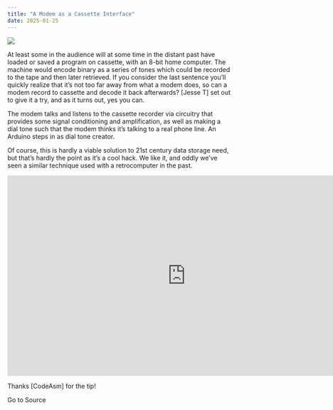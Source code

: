 ```yaml
---
title: "A Modem as a Cassette Interface"
date: 2025-01-25
---
```


![](https://hackaday.com/wp-content/uploads/2025/01/cassette-modem-featured.jpg?w=800)

At least some in the audience will at some time in the distant past have loaded or saved a program on cassette, with an 8-bit home computer. The machine would encode binary as a series of tones which could be recorded to the tape and then later retrieved. If you consider the last sentence you’ll quickly realize that it’s not too far away from what a modem does, so can a modem record to cassette and decode it back afterwards? \[Jesse T\] set out to give it a try, and as it turns out, yes you can.

The modem talks and listens to the cassette recorder via circuitry that provides some signal conditioning and amplification, as well as making a dial tone such that the modem thinks it’s talking to a real phone line. An Arduino steps in as dial tone creator.

Of course, this is hardly a viable solution to 21st century data storage need, but that’s hardly the point as it’s a cool hack. We like it, and oddly we’ve seen a similar technique used with a retrocomputer in the past.

<iframe title="Store files on cassette using a 56k modem" width="800" height="450" src="https://www.youtube.com/embed/GuO1WmUuKQI?feature=oembed" frameborder="0" allow="accelerometer; autoplay; clipboard-write; encrypted-media; gyroscope; picture-in-picture; web-share" referrerpolicy="strict-origin-when-cross-origin" allowfullscreen></iframe>

Thanks \[CodeAsm\] for the tip!

Go to Source
